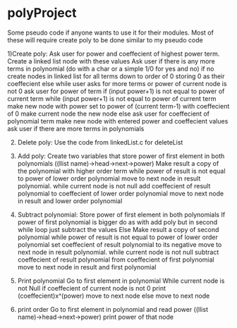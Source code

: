 # polyProject

Some pseudo code if anyone wants to use it for their modules. 
Most of these will require create poly to be done similar to my pseudo code


1)Create poly:
Ask user for power and coeffecient of highest power term.
Create a linked list node with these values
Ask user if there is any more terms in polynomial (do with a char or a simple 1/0 for yes and no)
if no 
  create nodes in linked list for all terms down to order of 0 storing 0 as their coeffecient
else
  while user asks for more terms or power of current node is not 0
    ask user for power of term
    if (input power+1) is not equal to power of current term
      while (input power+1) is not equal to power of current term
        make new node with power set to power of (current term-1) with coeffecient of 0
        make current node the new node
    else 
      ask user for coeffecient of polynomial term
      make new node with entered power and coeffecient values
    ask user if there are more terms in polynomials
    
2) Delete poly:
 Use the code from linkedList.c for deleteList
 
3) Add poly:
  Create two variables that store power of first element in both polynomials ((llist name)->head->next->power)
  Make result a copy of the polynomial with higher order term
  while power of result is not equal to power of lower order polynomial
    move to next node in result polynomial.
  while current node is not null
    add coeffecient of result polynomial to coeffecient of lower order polynomial
    move to next node in result and lower order polynomial
    
 4) Subtract polynomial:
  Store power of first element in both polynomials
  If power of first polynomial is bigger
    do as with add poly but in second while loop just subtract the values
  Else 
    Make result a copy of second polynomial
    while power of result is not equal to power of lower order polynomial
      set coeffecient of result polynomial to its negative
      move to next node in result polynomial.
    while current node is not null
      subtract coeffecient of result polynomial from coeffecient of first polynomial
      move to next node in result and first polynomial
      
 5) Print polynomial
  Go to first element in polynomial
  While current node is not Null
    if coeffecient of current node is not 0
      print (coeffecient)x^(power)
      move to next node
    else
      move to next node
      
 6) print order
  Go to first element in polynomial and read power ((llist name)->head->next->power)
  print power of that node
